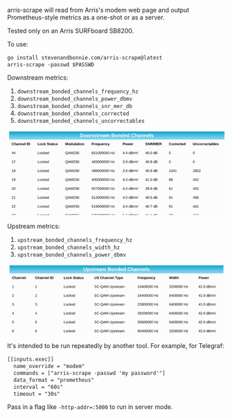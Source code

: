 arris-scrape will read from Arris's modem web page and output Prometheus-style
metrics as a one-shot or as a server.

Tested only on an Arris SURFboard SB8200.

To use:

```
go install stevenandbonnie.com/arris-scrape@latest
arris-scrape -passwd $PASSWD
```

Downstream metrics:

1. `downstream_bonded_channels_frequency_hz`
1. `downstream_bonded_channels_power_dbmv`
1. `downstream_bonded_channels_snr_mer_db`
1. `downstream_bonded_channels_corrected`
1. `downstream_bonded_channels_uncorrectables`

![downstream example](downstream.png)

Upstream metrics:

1. `upstream_bonded_channels_frequency_hz`
1. `upstream_bonded_channels_width_hz`
1. `upstream_bonded_channels_power_dbmv`

![upstream example](upstream.png)

It's intended to be run repeatedly by another tool. For example, for Telegraf:

```
[[inputs.exec]]
  name_override = "modem"
  commands = ["arris-scrape -passwd 'my password'"]
  data_format = "prometheus"
  interval = "60s"
  timeout = "30s"
```

Pass in a flag like `-http-addr=:5000` to run in server mode.
